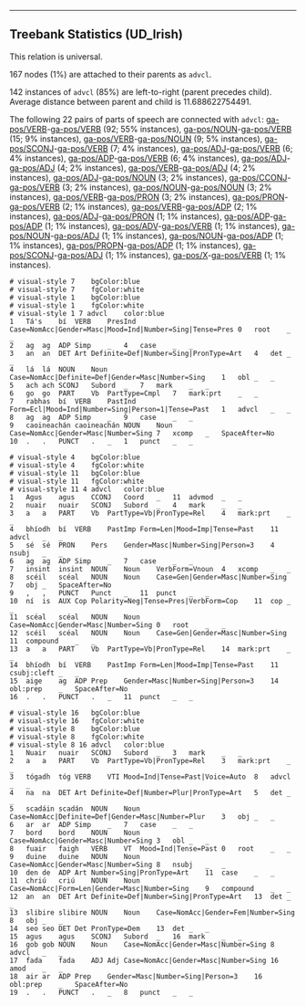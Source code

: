 

--------------------------------------------------------------------------------

## Treebank Statistics (UD_Irish)

This relation is universal.

167 nodes (1%) are attached to their parents as `advcl`.

142 instances of `advcl` (85%) are left-to-right (parent precedes child).
Average distance between parent and child is 11.688622754491.

The following 22 pairs of parts of speech are connected with `advcl`: [ga-pos/VERB]()-[ga-pos/VERB]() (92; 55% instances), [ga-pos/NOUN]()-[ga-pos/VERB]() (15; 9% instances), [ga-pos/VERB]()-[ga-pos/NOUN]() (9; 5% instances), [ga-pos/SCONJ]()-[ga-pos/VERB]() (7; 4% instances), [ga-pos/ADJ]()-[ga-pos/VERB]() (6; 4% instances), [ga-pos/ADP]()-[ga-pos/VERB]() (6; 4% instances), [ga-pos/ADJ]()-[ga-pos/ADJ]() (4; 2% instances), [ga-pos/VERB]()-[ga-pos/ADJ]() (4; 2% instances), [ga-pos/ADJ]()-[ga-pos/NOUN]() (3; 2% instances), [ga-pos/CCONJ]()-[ga-pos/VERB]() (3; 2% instances), [ga-pos/NOUN]()-[ga-pos/NOUN]() (3; 2% instances), [ga-pos/VERB]()-[ga-pos/PRON]() (3; 2% instances), [ga-pos/PRON]()-[ga-pos/VERB]() (2; 1% instances), [ga-pos/VERB]()-[ga-pos/ADP]() (2; 1% instances), [ga-pos/ADJ]()-[ga-pos/PRON]() (1; 1% instances), [ga-pos/ADP]()-[ga-pos/ADP]() (1; 1% instances), [ga-pos/ADV]()-[ga-pos/VERB]() (1; 1% instances), [ga-pos/NOUN]()-[ga-pos/ADJ]() (1; 1% instances), [ga-pos/NOUN]()-[ga-pos/ADP]() (1; 1% instances), [ga-pos/PROPN]()-[ga-pos/ADP]() (1; 1% instances), [ga-pos/SCONJ]()-[ga-pos/ADJ]() (1; 1% instances), [ga-pos/X]()-[ga-pos/VERB]() (1; 1% instances).


~~~ conllu
# visual-style 7	bgColor:blue
# visual-style 7	fgColor:white
# visual-style 1	bgColor:blue
# visual-style 1	fgColor:white
# visual-style 1 7 advcl	color:blue
1	Tá's	bí	VERB	PresInd	Case=NomAcc|Gender=Masc|Mood=Ind|Number=Sing|Tense=Pres	0	root	_	_
2	ag	ag	ADP	Simp	_	4	case	_	_
3	an	an	DET	Art	Definite=Def|Number=Sing|PronType=Art	4	det	_	_
4	lá	lá	NOUN	Noun	Case=NomAcc|Definite=Def|Gender=Masc|Number=Sing	1	obl	_	_
5	ach	ach	SCONJ	Subord	_	7	mark	_	_
6	go	go	PART	Vb	PartType=Cmpl	7	mark:prt	_	_
7	rabhas	bí	VERB	PastInd	Form=Ecl|Mood=Ind|Number=Sing|Person=1|Tense=Past	1	advcl	_	_
8	ag	ag	ADP	Simp	_	9	case	_	_
9	caoineachán	caoineachán	NOUN	Noun	Case=NomAcc|Gender=Masc|Number=Sing	7	xcomp	_	SpaceAfter=No
10	.	.	PUNCT	.	_	1	punct	_	_

~~~


~~~ conllu
# visual-style 4	bgColor:blue
# visual-style 4	fgColor:white
# visual-style 11	bgColor:blue
# visual-style 11	fgColor:white
# visual-style 11 4 advcl	color:blue
1	Agus	agus	CCONJ	Coord	_	11	advmod	_	_
2	nuair	nuair	SCONJ	Subord	_	4	mark	_	_
3	a	a	PART	Vb	PartType=Vb|PronType=Rel	4	mark:prt	_	_
4	bhíodh	bí	VERB	PastImp	Form=Len|Mood=Imp|Tense=Past	11	advcl	_	_
5	sé	sé	PRON	Pers	Gender=Masc|Number=Sing|Person=3	4	nsubj	_	_
6	ag	ag	ADP	Simp	_	7	case	_	_
7	insint	insint	NOUN	Noun	VerbForm=Vnoun	4	xcomp	_	_
8	scéil	scéal	NOUN	Noun	Case=Gen|Gender=Masc|Number=Sing	7	obj	_	SpaceAfter=No
9	,	,	PUNCT	Punct	_	11	punct	_	_
10	ní	is	AUX	Cop	Polarity=Neg|Tense=Pres|VerbForm=Cop	11	cop	_	_
11	scéal	scéal	NOUN	Noun	Case=NomAcc|Gender=Masc|Number=Sing	0	root	_	_
12	scéil	scéal	NOUN	Noun	Case=Gen|Gender=Masc|Number=Sing	11	compound	_	_
13	a	a	PART	Vb	PartType=Vb|PronType=Rel	14	mark:prt	_	_
14	bhíodh	bí	VERB	PastImp	Form=Len|Mood=Imp|Tense=Past	11	csubj:cleft	_	_
15	aige	ag	ADP	Prep	Gender=Masc|Number=Sing|Person=3	14	obl:prep	_	SpaceAfter=No
16	.	.	PUNCT	.	_	11	punct	_	_

~~~


~~~ conllu
# visual-style 16	bgColor:blue
# visual-style 16	fgColor:white
# visual-style 8	bgColor:blue
# visual-style 8	fgColor:white
# visual-style 8 16 advcl	color:blue
1	Nuair	nuair	SCONJ	Subord	_	3	mark	_	_
2	a	a	PART	Vb	PartType=Vb|PronType=Rel	3	mark:prt	_	_
3	tógadh	tóg	VERB	VTI	Mood=Ind|Tense=Past|Voice=Auto	8	advcl	_	_
4	na	na	DET	Art	Definite=Def|Number=Plur|PronType=Art	5	det	_	_
5	scadáin	scadán	NOUN	Noun	Case=NomAcc|Definite=Def|Gender=Masc|Number=Plur	3	obj	_	_
6	ar	ar	ADP	Simp	_	7	case	_	_
7	bord	bord	NOUN	Noun	Case=NomAcc|Gender=Masc|Number=Sing	3	obl	_	_
8	fuair	faigh	VERB	VT	Mood=Ind|Tense=Past	0	root	_	_
9	duine	duine	NOUN	Noun	Case=NomAcc|Gender=Masc|Number=Sing	8	nsubj	_	_
10	den	de	ADP	Art	Number=Sing|PronType=Art	11	case	_	_
11	chriú	criú	NOUN	Noun	Case=NomAcc|Form=Len|Gender=Masc|Number=Sing	9	compound	_	_
12	an	an	DET	Art	Definite=Def|Number=Sing|PronType=Art	13	det	_	_
13	slibire	slibire	NOUN	Noun	Case=NomAcc|Gender=Fem|Number=Sing	8	obj	_	_
14	seo	seo	DET	Det	PronType=Dem	13	det	_	_
15	agus	agus	SCONJ	Subord	_	16	mark	_	_
16	gob	gob	NOUN	Noun	Case=NomAcc|Gender=Masc|Number=Sing	8	advcl	_	_
17	fada	fada	ADJ	Adj	Case=NomAcc|Gender=Masc|Number=Sing	16	amod	_	_
18	air	ar	ADP	Prep	Gender=Masc|Number=Sing|Person=3	16	obl:prep	_	SpaceAfter=No
19	.	.	PUNCT	.	_	8	punct	_	_

~~~


